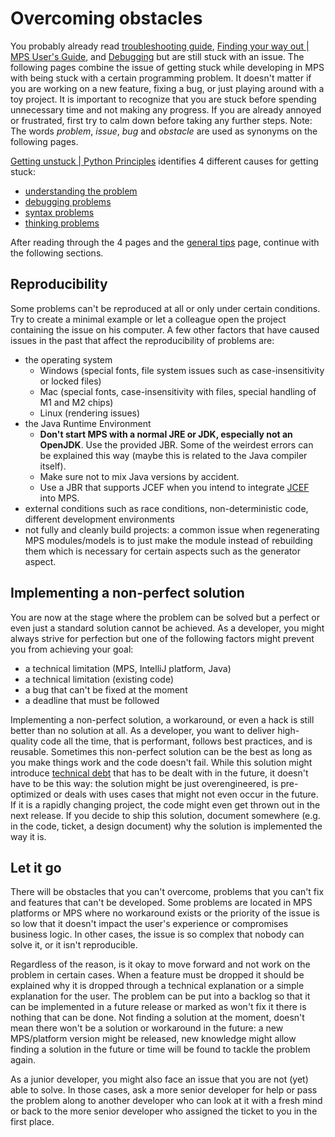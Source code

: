 # Overcoming obstacles

You probably already read [troubleshooting guide](trouble_shooting_guide.md), [Finding your way out | MPS User's Guide](https://www.jetbrains.com/help/mps/finding-your-way-out.html), and [Debugging](debugging.md) but are still stuck with an issue.
The following pages combine the issue of getting stuck while developing in MPS with being stuck with a certain programming problem. It doesn't matter if you are working on a new feature, fixing a bug, or just playing around with a toy project. It is important to recognize that you are stuck before spending unnecessary time
and not making any progress. If you are already annoyed or frustrated, first try to calm down before taking any further steps. Note: The words *problem*, *issue*, *bug* and *obstacle* are used as synonyms on the following pages.

[Getting unstuck | Python Principles](https://pythonprinciples.com/blog/getting-unstuck/) identifies 4 different causes
for getting stuck:

- [understanding the problem](understanding_the_problem.md)
- [debugging problems](debugging_problems.md)
- [syntax problems](syntax_problems.md)
- [thinking problems](thinking_problems.md)

After reading through the 4 pages and the [general tips](general_tips.md) page, continue with the following sections.

## Reproducibility

Some problems can't be reproduced at all or only under certain conditions. Try to create a minimal example or let a colleague open the project containing the issue on his computer. A few other factors that have caused issues in the past that affect the reproducibility of problems are:

- the operating system
    - Windows (special fonts, file system issues such as case-insensitivity or locked files)
    - Mac (special fonts, case-insensitivity with files, special handling of M1 and M2 chips)
    - Linux (rendering issues)
- the Java Runtime Environment
    - **Don't start MPS with a normal JRE or JDK, especially not an OpenJDK**. Use the provided JBR. Some of the weirdest errors can be explained this way (maybe this is related to the Java compiler itself).
    - Make sure not to mix Java versions by accident.
    - Use a JBR that supports JCEF when you intend to integrate [JCEF](jcef.md) into MPS.
- external conditions such as race conditions, non-deterministic code, different development environments
- not fully and cleanly build projects: a common issue when regenerating MPS modules/models is to just make the module instead of rebuilding them which is necessary for certain aspects such as the generator aspect.

## Implementing a non-perfect solution

You are now at the stage where the problem can be solved but a perfect or even just a standard solution cannot be achieved.
As a developer, you might always strive for perfection but one of the following factors might prevent you from achieving your goal:

- a technical limitation (MPS, IntelliJ platform, Java)
- a technical limitation (existing code)
- a bug that can't be fixed at the moment
- a deadline that must be followed

Implementing a non-perfect solution, a workaround, or even a hack is still better than no solution at all. As a developer, you want to deliver high-quality
code all the time, that is performant, follows best practices, and is reusable. Sometimes this non-perfect solution can be the best as long as you make things work and the code doesn't fail. While this solution might introduce [technical debt](https://www.outsystems.com/glossary/what-is-technical-debt/) that has to be dealt with in the future, it doesn't have to be this way: the solution might be just overengineered, is pre-optimized or deals with uses cases that might not even occur in the future. If it is a rapidly changing project, the code might even get thrown out in the next release. If you decide to ship this solution, document somewhere (e.g. in the code, ticket, a design document) why the solution is implemented the way it is.

## Let it go

There will be obstacles that you can't overcome, problems that you can't fix and features that can't be developed. Some problems are located in MPS platforms or MPS where no workaround exists
or the priority of the issue is so low that it doesn't impact the user's experience or compromises business logic. In other cases, the issue is so complex that nobody can solve it, or it isn't reproducible.

Regardless of the reason, is it okay to move forward and not work on the problem in certain cases. When a feature must be dropped it should be explained why it is dropped through a technical explanation or a simple explanation for the user. The problem can be put into a backlog so that it can be implemented in a future release or marked as won't fix it there is nothing that can be done. Not finding a solution at the moment, doesn't mean there won't be a solution or workaround in the future: a new MPS/platform version might be released, new knowledge might allow finding a solution in the future or time will be found to tackle the problem again.

As a junior developer, you might also face an issue that you are not (yet) able to solve. In those cases, ask a more senior developer for help or
pass the problem along to another developer who can look at it with a fresh mind or back to the more senior developer who assigned the ticket to you in the first place.

